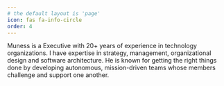 ```yaml
---
# the default layout is 'page'
icon: fas fa-info-circle
order: 4
---
```


Muness is a Executive with 20+ years of experience in technology organizations. I have expertise in strategy, management, organizational design and software architecture. He is known for getting the right things done by developing autonomous, mission-driven teams whose members challenge and support one another.

